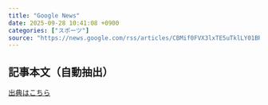 ```yaml
---
title: "Google News"
date: 2025-09-28 10:41:08 +0900
categories: ["スポーツ"]
source: "https://news.google.com/rss/articles/CBMif0FVX3lxTE5uTklLY01BRW9EVmFEZzRZcTlKRWk0bk5XdnlIRlBZU2lYc2NybEpwVUJlcWVlZFI2TjFCSDZkZ3NqTklIa2JNdG1LRkE3NnMwY1QzMDV2YjBDY3RHSF9lNWMzdUE5M2NVMy1BazROVFZVckQxbTRWQmxNMjBmVWM?oc=5"
---
```


## 記事本文（自動抽出）
<body class="y0K44d EA71Tc" id="readabilityBody"></body>

[出典はこちら](https://news.google.com/rss/articles/CBMif0FVX3lxTE5uTklLY01BRW9EVmFEZzRZcTlKRWk0bk5XdnlIRlBZU2lYc2NybEpwVUJlcWVlZFI2TjFCSDZkZ3NqTklIa2JNdG1LRkE3NnMwY1QzMDV2YjBDY3RHSF9lNWMzdUE5M2NVMy1BazROVFZVckQxbTRWQmxNMjBmVWM?oc=5)
